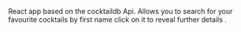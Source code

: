 React app  based on the cocktaildb Api.
Allows you to search for your favourite cocktails by first name click on it to reveal further details
.
